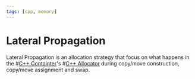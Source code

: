 ```yaml
---
tags: [cpp, memory]
---
```


# Lateral Propagation

Lateral Propagation is an allocation strategy that focus on what happens in the
#[C++ Containter](202202241719.md)'s #[C++ Allocator](202205161742.md) during
copy/move construction, copy/move assignment and swap.
